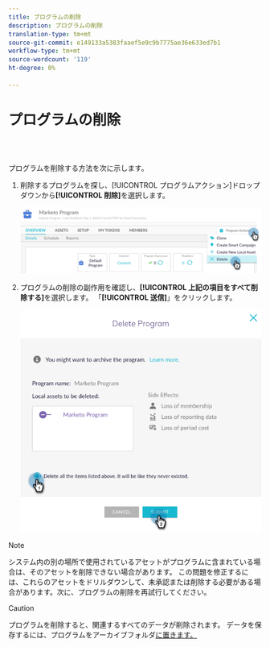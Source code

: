 ```yaml
---
title: プログラムの削除
description: プログラムの削除
translation-type: tm+mt
source-git-commit: e149133a5383faaef5e9c9b7775ae36e633ed7b1
workflow-type: tm+mt
source-wordcount: '119'
ht-degree: 0%

---
```



# プログラムの削除

<br> 

プログラムを削除する方法を次に示します。

1. 削除するプログラムを探し、[!UICONTROL プログラムアクション]ドロップダウンから&#x200B;**[!UICONTROL 削除]**&#x200B;を選択します。

   ![イメージ1](/help/sky/assets/programs/delete-a-program/delete-a-program-1.png)

1. プログラムの削除の副作用を確認し、**[!UICONTROL 上記の項目をすべて削除する]**&#x200B;を選択します。 「**[!UICONTROL 送信]**」をクリックします。

   ![イメージ2](/help/sky/assets/programs/delete-a-program/delete-a-program-2.png)

>[!NOTE]
>
>システム内の別の場所で使用されているアセットがプログラムに含まれている場合は、そのアセットを削除できない場合があります。 この問題を修正するには、これらのアセットをドリルダウンして、未承認または削除する必要がある場合があります。次に、プログラムの削除を再試行してください。

>[!CAUTION]
>
>プログラムを削除すると、関連するすべてのデータが削除されます。 データを保存するには、プログラムをアーカイブフォルダ[に置きます。](/help/sky/archive-a-program.md)
